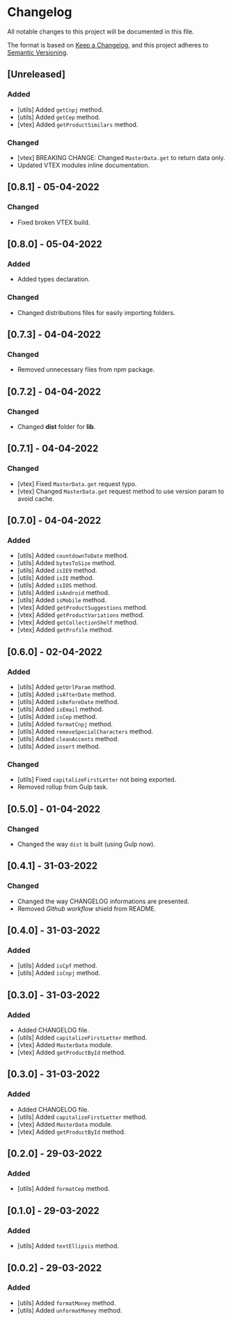 # Changelog

All notable changes to this project will be documented in this file.

The format is based on [Keep a Changelog](https://keepachangelog.com/en/1.0.0/),
and this project adheres to [Semantic Versioning](https://semver.org/spec/v2.0.0.html).

## [Unreleased]

### Added

- [utils] Added `getCnpj` method.
- [utils] Added `getCep` method.
- [vtex] Added `getProductSimilars` method.

### Changed

- [vtex] BREAKING CHANGE: Changed `MasterData.get` to return data only.
- Updated VTEX modules inline documentation.

## [0.8.1] - 05-04-2022

### Changed

- Fixed broken VTEX build.


## [0.8.0] - 05-04-2022

### Added

- Added types declaration.

### Changed

- Changed distributions files for easily importing folders.


## [0.7.3] - 04-04-2022

### Changed

- Removed unnecessary files from npm package.


## [0.7.2] - 04-04-2022

### Changed

- Changed **dist** folder for **lib**.


## [0.7.1] - 04-04-2022

### Changed

- [vtex] Fixed `MasterData.get` request typo.
- [vtex] Changed `MasterData.get` request method to use version param to avoid cache.

## [0.7.0] - 04-04-2022

### Added

- [utils] Added `countdownToDate` method.
- [utils] Added `bytesToSize` method.
- [utils] Added `isIE9` method.
- [utils] Added `isIE` method.
- [utils] Added `isIOS` method.
- [utils] Added `isAndroid` method.
- [utils] Added `isMobile` method.
- [vtex] Added `getProductSuggestions` method.
- [vtex] Added `getProductVariations` method.
- [vtex] Added `getCollectionShelf` method.
- [vtex] Added `getProfile` method.

## [0.6.0] - 02-04-2022

### Added

- [utils] Added `getUrlParam` method.
- [utils] Added `isAfterDate` method.
- [utils] Added `isBeforeDate` method.
- [utils] Added `isEmail` method.
- [utils] Added `isCep` method.
- [utils] Added `formatCnpj` method.
- [utils] Added `removeSpecialCharacters` method.
- [utils] Added `cleanAccents` method.
- [utils] Added `insert` method.

### Changed

- [utils] Fixed `capitalizeFirstLetter` not being exported.
- Removed rollup from Gulp task.

## [0.5.0] - 01-04-2022

### Changed

- Changed the way `dist` is built (using Gulp now).

## [0.4.1] - 31-03-2022

### Changed

- Changed the way CHANGELOG informations are presented.
- Removed *Github workflow* shield from README.

## [0.4.0] - 31-03-2022

### Added

- [utils] Added `isCpf` method.
- [utils] Added `isCnpj` method.

## [0.3.0] - 31-03-2022

### Added

- Added CHANGELOG file.
- [utils] Added `capitalizeFirstLetter` method.
- [vtex] Added `MasterData` module.
- [vtex] Added `getProductById` method.

## [0.3.0] - 31-03-2022

### Added

- Added CHANGELOG file.
- [utils] Added `capitalizeFirstLetter` method.
- [vtex] Added `MasterData` module.
- [vtex] Added `getProductById` method.

## [0.2.0] - 29-03-2022

### Added

- [utils] Added `formatCep` method.

## [0.1.0] - 29-03-2022

### Added

- [utils] Added `textEllipsis` method.

## [0.0.2] - 29-03-2022

### Added

- [utils] Added `formatMoney` method.
- [utils] Added `unformatMoney` method.